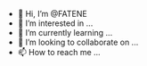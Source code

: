 - 👋 Hi, I’m @FATENE
- 👀 I’m interested in ...
- 🌱 I’m currently learning ...
- 💞️ I’m looking to collaborate on ...
- 📫 How to reach me ...

<!---
FATENE/FATENE is a ✨ special ✨ repository because its `README.md` (this file) appears on your GitHub profile.
You can click the Preview link to take a look at your changes.
--->
